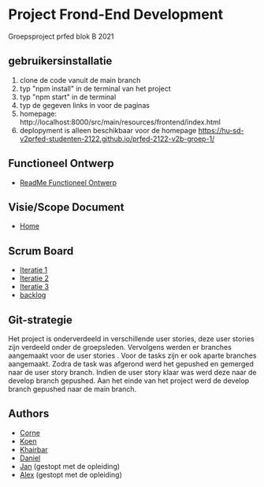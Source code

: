 
# Project Frond-End Development
Groepsproject prfed blok B 2021

## gebruikersinstallatie 
1. clone de code vanuit de main branch
2. typ "npm install" in de terminal van het project
3. typ "npm start" in de terminal
4. typ de gegeven links in voor de paginas
5. homepage: http://localhost:8000/src/main/resources/frontend/index.html
6. deplopyment is alleen beschikbaar voor de homepage https://hu-sd-v2prfed-studenten-2122.github.io/prfed-2122-v2b-groep-1/
   
## Functioneel Ontwerp

* [ReadMe Functioneel Ontwerp](https://github.com/HU-SD-V2PRFED-studenten-2122/prfed-2122-v2b-groep-1/blob/main/docs/ReadMe.md)

## Visie/Scope Document
* [Home](https://github.com/HU-SD-V2PRFED-studenten-2122/prfed-2122-v2b-groep-1/wiki)

## Scrum Board
* [Iteratie 1](https://github.com/HU-SD-V2PRFED-studenten-2122/prfed-2122-v2b-groep-1/projects/1)
* [Iteratie 2](https://github.com/HU-SD-V2PRFED-studenten-2122/prfed-2122-v2b-groep-1/projects/5)
* [Iteratie 3](https://github.com/HU-SD-V2PRFED-studenten-2122/prfed-2122-v2b-groep-1/projects/6)
* [backlog](https://github.com/HU-SD-V2PRFED-studenten-2122/prfed-2122-v2b-groep-1/projects/3)

## Git-strategie
Het project is onderverdeeld in verschillende user stories, deze user stories zijn verdeeld onder de groepsleden. Vervolgens werden er branches aangemaakt voor de user stories . Voor de tasks zijn er ook aparte branches aangemaakt. Zodra de task was afgerond werd het gepushed en gemerged naar de user story branch. Indien de user story klaar was werd deze naar de develop branch gepushed. Aan het einde van het project werd de develop branch gepushed naar de main branch.

## Authors
- [Corne](https://github.com/cornevanbarneveld)
- [Koen](https://github.com/koen1508)
- [Khairbar](https://github.com/Khaibar-coder34)
- [Daniel](https://github.com/DanielDmln)
- [Jan](https://github.com/pannie) (gestopt met de opleiding)
- [Alex](https://github.com/eenjesta) (gestopt met de opleiding)






